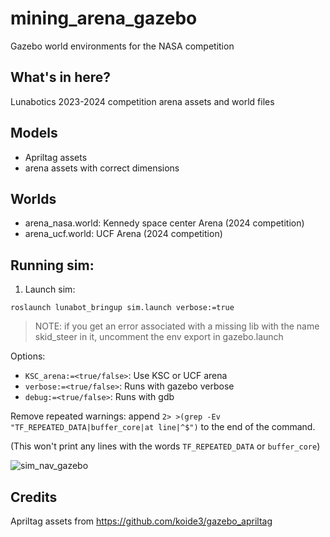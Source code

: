 # mining_arena_gazebo
Gazebo world environments for the NASA competition


## What's in here?
Lunabotics 2023-2024 competition arena assets and world files

## Models
- Apriltag assets
- arena assets with correct dimensions
## Worlds
- arena_nasa.world: Kennedy space center Arena (2024 competition)
- arena_ucf.world: UCF Arena (2024 competition)

## Running sim: 
1. Launch sim:
```
roslaunch lunabot_bringup sim.launch verbose:=true
```
> NOTE: if you get an error associated with a missing lib with the name skid_steer in it, uncomment the env export in gazebo.launch

Options:
- `KSC_arena:=<true/false>`: Use KSC or UCF arena
- `verbose:=<true/false>`: Runs with gazebo verbose
- `debug:=<true/false>`: Runs with gdb

Remove repeated warnings: append `2> >(grep -Ev "TF_REPEATED_DATA|buffer_core|at line|^$")` to the end of the command.

(This won't print any lines with the words `TF_REPEATED_DATA` or `buffer_core`)

![sim_nav_gazebo](https://user-images.githubusercontent.com/41026849/163585429-cf9080de-40e7-4be1-9648-d75ab31ae4af.png)

## Credits
Apriltag assets from https://github.com/koide3/gazebo_apriltag
